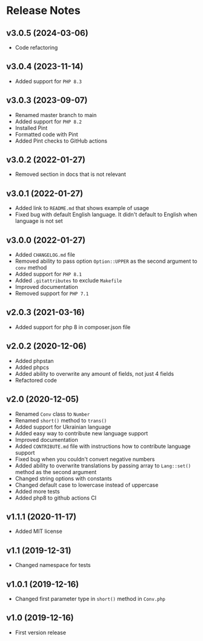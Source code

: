 # Release Notes

## v3.0.5 (2024-03-06)

- Code refactoring

## v3.0.4 (2023-11-14)

- Added support for `PHP 8.3`

## v3.0.3 (2023-09-07)

- Renamed master branch to main
- Added support for `PHP 8.2`
- Installed Pint
- Formatted code with Pint
- Added Pint checks to GitHub actions

## v3.0.2 (2022-01-27)

- Removed section in docs that is not relevant

## v3.0.1 (2022-01-27)

- Added link to `README.md` that shows example of usage
- Fixed bug with default English language. It didn't default to English when language is not set

## v3.0.0 (2022-01-27)

- Added `CHANGELOG.md` file
- Removed ability to pass option `Option::UPPER` as the second argument to `conv` method
- Added support for `PHP 8.1`
- Added `.gitattributes` to exclude `Makefile`
- Improved documentation
- Removed support for `PHP 7.1`

## v2.0.3 (2021-03-16)

- Added support for php 8 in composer.json file

## v2.0.2 (2020-12-06)

- Added phpstan
- Added phpcs
- Added ability to overwrite any amount of fields, not just 4 fields
- Refactored code

## v2.0 (2020-12-05)

- Renamed `Conv` class to `Number`
- Renamed `short()` method to `trans()`
- Added support for Ukrainian language
- Added easy way to contribute new language support
- Improved documentation
- Added `CONTRIBUTE.md` file with instructions how to contribute language support
- Fixed bug when you couldn't convert negative numbers
- Added ability to overwrite translations by passing array to `Lang::set()` method as the second argument
- Changed string options with constants
- Changed default case to lowercase instead of uppercase
- Added more tests
- Added php8 to github actions CI

## v1.1.1 (2020-11-17)

- Added MIT license

## v1.1 (2019-12-31)

- Changed namespace for tests

## v1.0.1 (2019-12-16)

- Changed first parameter type in `short()` method in `Conv.php`

## v1.0 (2019-12-16)

- First version release